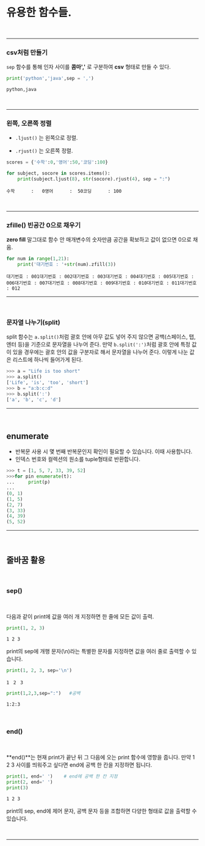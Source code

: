 # 유용한 함수들.


<br/>

---

### csv처럼 만들기

`sep` 함수를 통해 인자 사이를 **콤마','** 로 구분하여 **csv** 형태로 만들 수 있다.

```python
print('python','java',sep = ',')
```
`python,java`

<br/>

---

### **왼쪽, 오른쪽 정렬**

- `.ljust()` 는 왼쪽으로 정렬.

- `.rjust()` 는 오른쪽 정렬.

```python
scores = {'수학':0,'영어':50,'코딩':100}

for subject, socore in scores.items():
    print(subject.ljust(8), str(socore).rjust(4), sep = ":")
```

`수학      :   0영어      :  50코딩      : 100`

<br/>

---

### **zfille() 빈공간 0으로 채우기**

**zero fill** 말그대로 함수 안 매개변수의 숫자만큼 공간을 확보하고 값이 없으면 0으로 채움.

```python
for num in range(1,21):
    print('대기번호 : '+str(num).zfill(3))
```

`대기번호 : 001대기번호 : 002대기번호 : 003대기번호 : 004대기번호 : 005대기번호 : 006대기번호 : 007대기번호 : 008대기번호 : 009대기번호 : 010대기번호 : 011대기번호 : 012`

---

<br/>

### **문자열 나누기(split)**

split 함수는 `a.split()`처럼 괄호 안에 아무 값도 넣어 주지 않으면 공백(스페이스, 탭, 엔터 등)을 기준으로 문자열을 나누어 준다. 만약 `b.split(':')`처럼 괄호 안에 특정 값이 있을 경우에는 괄호 안의 값을 구분자로 해서 문자열을 나누어 준다. 이렇게 나눈 값은 리스트에 하나씩 들어가게 된다.

```python
>>> a = "Life is too short"
>>> a.split()
['Life', 'is', 'too', 'short']
>>> b = "a:b:c:d"
>>> b.split(':')
['a', 'b', 'c', 'd']

```


---

<br/>


## **enumerate**

- 반복문 사용 시 몇 번째 반복문인지 확인이 필요할 수 있습니다. 이때 사용합니다.
- 인덱스 번호와 컬렉션의 원소를 tuple형태로 반환합니다.

```python
>>> t = [1, 5, 7, 33, 39, 52]
>>>for pin enumerate(t):
...     print(p)
...
(0, 1)
(1, 5)
(2, 7)
(3, 33)
(4, 39)
(5, 52)
```

---

<br/>

## 줄바꿈 활용

<br/>

### sep()

<br/>

다음과 같이 print에 값을 여러 개 지정하면 한 줄에 모든 값이 출력.

```py
print(1, 2, 3)
```

`1 2 3`

print의 sep에 개행 문자(\n)라는 특별한 문자를 지정하면 값을 여러 줄로 출력할 수 있습니다.

```py
print(1, 2, 3, sep='\n')
```

`1 `
`2 `
`3` 

```py
print(1,2,3,sep=":")   #공백
```

`1:2:3`

<br/>

### end()

<br/>

**end()**는 현재 print가 끝난 뒤 그 다음에 오는 print 함수에 영향을 줍니다. 만약 1 2 3 사이를 띄워주고 싶다면 end에 공백 한 칸을 지정하면 됩니다.

```py
print(1, end=' ')    # end에 공백 한 칸 지정
print(2, end=' ')
print(3)
```

`1 2 3`

print의 sep, end에 제어 문자, 공백 문자 등을 조합하면 다양한 형태로 값을 출력할 수 있습니다. 

<br/>

---
